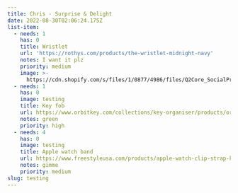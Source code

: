 ```yaml
---
title: Chris - Surprise & Delight
date: 2022-08-30T02:06:24.175Z
list-item:
  - needs: 1
    has: 0
    title: Wristlet
    url: 'https://rothys.com/products/the-wristlet-midnight-navy'
    notes: I want it plz
    priority: medium
    image: >-
      https://cdn.shopify.com/s/files/1/0877/4986/files/Q2Core_SocialPreview_1200x628_4a064f41-954f-4621-b599-8858eec126f3.jpg?v=1654728333
  - needs: 1
    has: 0
    image: testing
    title: Key fob
    url: https://www.orbitkey.com/collections/key-organiser/products/orbitkey-2-0-leather?variant=32295717641
    notes: green
    priority: high
  - needs: 4
    has: 0
    image: testing
    title: Apple watch band
    url: https://www.freestyleusa.com/products/apple-watch-clip-strap-kaleidoscope
    notes: gimme
    priority: medium
slug: testing
---
```


